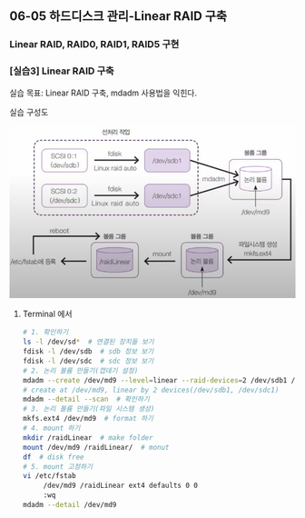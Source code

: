 ## 06-05 하드디스크 관리-Linear RAID 구축

### Linear RAID, RAID0, RAID1, RAID5 구현

### [실습3] Linear RAID 구축

실습 목표: Linear RAID 구축, mdadm 사용법을 익힌다.

실습 구성도

![실습구성도](./assets/06-05실습구성도.png)

1. Terminal 에서
   ```bash
   # 1. 확인하기
   ls -l /dev/sd*  # 연결된 장치들 보기
   fdisk -l /dev/sdb  # sdb 정보 보기
   fdisk -l /dev/sdc  # sdc 정보 보기
   # 2. 논리 볼륨 만들기(껍데기 설정)
   mdadm --create /dev/md9 --level=linear --raid-devices=2 /dev/sdb1 /dev/sdc1
   # create at /dev/md9, linear by 2 devices(/dev/sdb1, /dev/sdc1)
   mdadm --detail --scan  # 확인하기
   # 3. 논리 볼륨 만들기(파일 시스템 생성)
   mkfs.ext4 /dev/md9  # format 하기
   # 4. mount 하기
   mkdir /raidLinear  # make folder
   mount /dev/md9 /raidLinear/  # monut
   df  # disk free
   # 5. mount 고정하기
   vi /etc/fstab
        /dev/md9 /raidLinear ext4 defaults 0 0
        :wq
   mdadm --detail /dev/md9
   ```